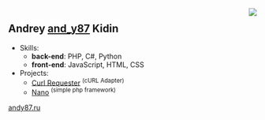 <img align='right' src="https://github-readme-stats.vercel.app/api/top-langs/?username=andy87&langs_count=5&hide_title=true">  

## Andrey [and_y87](https://t.me/and_y87) Kidin  

* Skills:  
  * **back-end**: PHP, C#, Python  
  * **front-end**: JavaScript, HTML, CSS  
* Projects:  
  * [Curl Requester](https://github.com/andy87/curl-requester) <sup>(cURL Adapter)</sup>  
  * [Nano](https://github.com/andy87/nano-framework)  <sup>(simple php framework)</sup>  

[andy87.ru](https://andy87.ru)  
